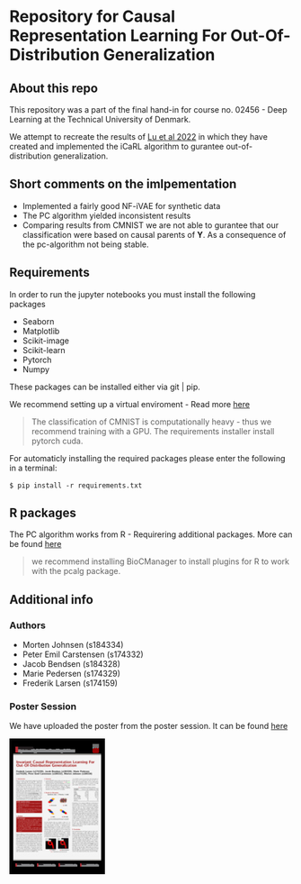 # Repository for Causal Representation Learning For Out-Of-Distribution Generalization

## About this repo
This repository was a part of the final hand-in for course no. 02456 - Deep Learning at the Technical University of Denmark. 

We attempt to recreate the results of 
[Lu et al 2022](https://openreview.net/pdf?id=-e4EXDWXnSn) in which they have created and implemented the iCaRL algorithm to gurantee out-of-distribution generalization. 


## Short comments on the imlpementation
- Implemented a fairly good NF-iVAE for synthetic data
- The PC algorithm yielded inconsistent results
- Comparing results from CMNIST we are not able to gurantee that our classification were based on causal parents of **Y**. As a consequence of the pc-algorithm not being stable. 

## Requirements
In order to run the jupyter notebooks you must install the following packages 
- Seaborn
- Matplotlib
- Scikit-image
- Scikit-learn
- Pytorch
- Numpy

These packages can be installed either via git | pip.

We recommend setting up a virtual enviroment - Read more [here](https://docs.python.org/3/tutorial/venv.html)

> The classification of CMNIST is computationally heavy - thus we recommend training with a GPU. The requirements installer install pytorch cuda.

For automaticly installing the required packages please enter the following in a terminal:
```
$ pip install -r requirements.txt
```

## R packages 
The PC algorithm works from R - Requirering additional packages. 
More can be found [here](https://cran.r-project.org/web/packages/pcalg/index.html)
> we recommend installing BioCManager to install plugins for R to work with the pcalg package. 


## Additional info
### Authors
- Morten Johnsen (s184334)
- Peter Emil Carstensen (s174332)
- Jacob Bendsen (s184328)
- Marie Pedersen (s174329)
- Frederik Larsen (s174159)


### Poster Session
We have uploaded the poster from the poster session. It can be found [here](https://openreview.net/pdf?id=-e4EXDWXnSn)

<img src="poster_thumbnail.jpg" alt="drawing" width="170"/>
